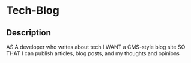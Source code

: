 # Tech-Blog

## Description
AS A developer who writes about tech
I WANT a CMS-style blog site
SO THAT I can publish articles, blog posts, and my thoughts and opinions